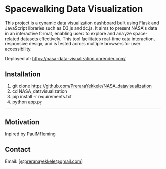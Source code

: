 
# Spacewalking Data Visualization

This project is a dynamic data visualization dashboard built using Flask and JavaScript libraries such as D3.js and dc.js. It aims to present NASA's data in an interactive format, enabling users to explore and analyze space-related datasets effectively. This tool facilitates real-time data interaction, responsive design, and is tested across multiple browsers for user accessibility.

Deployed at: https://nasa-data-visualization.onrender.com/

## Installation

1. git clone https://github.com/PreranaYekkele/NASA_datavisualization
2. cd NASA_datavisualization
3. pip install -r requirements.txt
4. python app.py

------------------------------

## Motivation
Inpired by PaulMFleming

## Contact
Email: [@preranayekkele@gmail.com]

